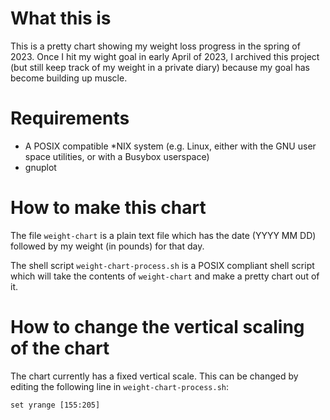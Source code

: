 # What this is

This is a pretty chart showing my weight loss progress in the
spring of 2023.  Once I hit my wight goal in early April of 2023,
I archived this project (but still keep track of my weight in a
private diary) because my goal has become building up muscle.

# Requirements

* A POSIX compatible *NIX system (e.g. Linux, either with the GNU
  user space utilities, or with a Busybox userspace)
* gnuplot

# How to make this chart

The file `weight-chart` is a plain text file which has the date
(YYYY MM DD) followed by my weight (in pounds) for that day.

The shell script `weight-chart-process.sh` is a POSIX compliant
shell script which will take the contents of `weight-chart` and make
a pretty chart out of it.

# How to change the vertical scaling of the chart

The chart currently has a fixed vertical scale.  This can be changed
by editing the following line in `weight-chart-process.sh`:

```
set yrange [155:205]
```

